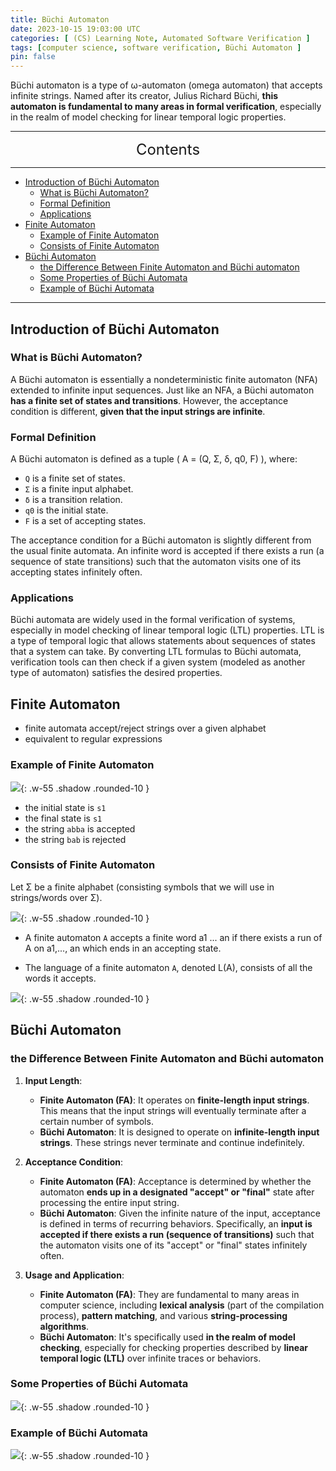 ```yaml
---
title: Büchi Automaton
date: 2023-10-15 19:03:00 UTC
categories: [ (CS) Learning Note, Automated Software Verification ]
tags: [computer science, software verification, Büchi Automaton ]
pin: false
---
```


Büchi automaton is a type of ω-automaton (omega automaton) that accepts infinite strings. Named after its creator, Julius Richard Büchi, **this automaton is fundamental to many areas in formal verification**, especially in the realm of model checking for linear temporal logic properties.

---
<center><font size='5'> Contents </font></center>

---

<!-- TOC -->
  * [Introduction of Büchi Automaton](#introduction-of-büchi-automaton)
    * [What is Büchi Automaton?](#what-is-büchi-automaton)
    * [Formal Definition](#formal-definition)
    * [Applications](#applications)
  * [Finite Automaton](#finite-automaton)
    * [Example of Finite Automaton](#example-of-finite-automaton)
    * [Consists of Finite Automaton](#consists-of-finite-automaton)
  * [Büchi Automaton](#büchi-automaton)
    * [the Difference Between Finite Automaton and Büchi automaton](#the-difference-between-finite-automaton-and-büchi-automaton)
    * [Some Properties of Büchi Automata](#some-properties-of-büchi-automata)
    * [Example of Büchi Automata](#example-of-büchi-automata)
<!-- TOC -->

---

## Introduction of Büchi Automaton

### What is Büchi Automaton?

A Büchi automaton is essentially a nondeterministic finite automaton (NFA) extended to infinite input sequences. Just like an NFA, a Büchi automaton **has a finite set of states and transitions**. However, the acceptance condition is different, **given that the input strings are infinite**.

### Formal Definition

A Büchi automaton is defined as a tuple \( A = (Q, Σ, δ, q0, F) \), where:

- `Q` is a finite set of states.
- `Σ` is a finite input alphabet.
- `δ` is a transition relation.
- `q0` is the initial state.
- `F` is a set of accepting states.

The acceptance condition for a Büchi automaton is slightly different from the usual finite automata. An infinite word is accepted if there exists a run (a sequence of state transitions) such that the automaton visits one of its accepting states infinitely often.

### Applications

Büchi automata are widely used in the formal verification of systems, especially in model checking of linear temporal logic (LTL) properties. LTL is a type of temporal logic that allows statements about sequences of states that a system can take. By converting LTL formulas to Büchi automata, verification tools can then check if a given system (modeled as another type of automaton) satisfies the desired properties.


## Finite Automaton

- finite automata accept/reject strings over a given alphabet
- equivalent to regular expressions

### Example of Finite Automaton

![](https://i.postimg.cc/d07TXFvQ/bc1.png){: .w-55 .shadow .rounded-10 }

- the initial state is `s1`
- the final state is `s1`
- the string `abba` is accepted
- the string `bab` is rejected

### Consists of Finite Automaton

Let Σ be a finite alphabet (consisting symbols that we will use in strings/words over Σ).

![](https://i.postimg.cc/3NWcPWLf/bc2.png){: .w-55 .shadow .rounded-10 }

- A finite automaton `A` accepts a finite word a1 ... an if there exists a run of A on a1,..., an which ends in an accepting state.

- The language of a finite automaton `A`, denoted L(A), consists of all the words it accepts.

![](https://i.postimg.cc/t40mWwjS/bc3.png){: .w-55 .shadow .rounded-10 }

## Büchi Automaton

### the Difference Between Finite Automaton and Büchi automaton

1. **Input Length**:
   - **Finite Automaton (FA)**: It operates on **finite-length input strings**. This means that the input strings will eventually terminate after a certain number of symbols.
   - **Büchi Automaton**: It is designed to operate on **infinite-length input strings**. These strings never terminate and continue indefinitely.

2. **Acceptance Condition**:
   - **Finite Automaton (FA)**: Acceptance is determined by whether the automaton **ends up in a designated "accept" or "final"** state after processing the entire input string.
   - **Büchi Automaton**: Given the infinite nature of the input, acceptance is defined in terms of recurring behaviors. Specifically, an **input is accepted if there exists a run (sequence of transitions)** such that the automaton visits one of its "accept" or "final" states infinitely often.

3. **Usage and Application**:
   - **Finite Automaton (FA)**: They are fundamental to many areas in computer science, including **lexical analysis** (part of the compilation process), **pattern matching**, and various **string-processing algorithms**.
   - **Büchi Automaton**: It's specifically used **in the realm of model checking**, especially for checking properties described by **linear temporal logic (LTL)** over infinite traces or behaviors.


### Some Properties of Büchi Automata

![](https://i.postimg.cc/MphvhtKN/bc4.png){: .w-55 .shadow .rounded-10 }


### Example of Büchi Automata

![](https://i.postimg.cc/6q6WCYCm/bc5.png){: .w-55 .shadow .rounded-10 }
